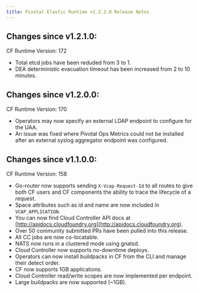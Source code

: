 ```yaml
---
title: Pivotal Elastic Runtime v1.2.2.0 Release Notes
---
```


## Changes since v1.2.1.0: 
CF Runtime Version: 172
* Total etcd jobs have been reduded from 3 to 1.
* DEA deterministic evacuation timeout has been increased from 2 to 10 minutes.

## Changes since v1.2.0.0: 
CF Runtime Version: 170
* Operators may now specify an external LDAP endpoint to configure for the UAA.
* An issue was fixed where Pivotal Ops Metrics could not be installed after an external syslog aggregator endpoint was configured.

## Changes since v1.1.0.0:
CF Runtime Version: 158
* Go-router now supports sending `X-Vcap-Request-Id` to all routes to give both CF users and CF components the ability to trace the lifecycle of a request.
* Space attributes such as id and name are now included in `VCAP_APPLICATION`.
* You can now find Cloud Controller API docs at [http://apidocs.cloudfoundry.org](http://apidocs.cloudfoundry.org).
* Over 50 community submitted PRs have been pulled into this release.
* All CC jobs are now co-locatable.
* NATS now runs in a clustered mode using gnatsd.
* Cloud Controller now supports no-downtime deploys.
* Operators can now install buildpacks in CF from the CLI and manage their detect order.
* CF now supports 1GB applications.
* Cloud Controller read/write scopes are now implemented per endpoint.
* Large buildpacks are now supported (~1GB).
